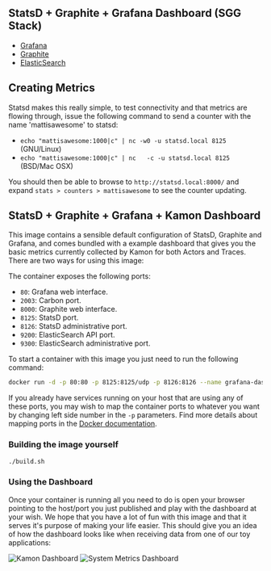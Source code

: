 StatsD + Graphite + Grafana Dashboard (SGG Stack)
-------------------------------------------------

* [Grafana](http://metrics.local/)
* [Graphite](http://metrics.local:8000/)
* [ElasticSearch](http://metrics.local/elasticsearch/)

## Creating Metrics

Statsd makes this really simple, to test connectivity and that metrics are flowing through, issue the following command to send a counter with the name 'mattisawesome' to statsd:

* `echo "mattisawesome:1000|c" | nc -w0 -u statsd.local 8125` (GNU/Linux)
* `echo "mattisawesome:1000|c" | nc   -c -u statsd.local 8125` (BSD/Mac OSX)

You should then be able to browse to `http://statsd.local:8000/` and expand `stats > counters > mattisawesome` to see the counter updating.

StatsD + Graphite + Grafana + Kamon Dashboard
---------------------------------------------

This image contains a sensible default configuration of StatsD, Graphite and Grafana, and comes bundled with a example
dashboard that gives you the basic metrics currently collected by Kamon for both Actors and Traces. There are two ways
for using this image:

The container exposes the following ports:

- `80`: Grafana web interface.
- `2003`: Carbon port.
- `8000`: Graphite web interface.
- `8125`: StatsD port.
- `8126`: StatsD administrative port.
- `9200`: ElasticSearch API port.
- `9300`: ElasticSearch administrative port.

To start a container with this image you just need to run the following command:

```bash
docker run -d -p 80:80 -p 8125:8125/udp -p 8126:8126 --name grafana-dashboard sgg
```

If you already have services running on your host that are using any of these ports, you may wish to map the container
ports to whatever you want by changing left side number in the `-p` parameters. Find more details about mapping ports
in the [Docker documentation](http://docs.docker.io/use/port_redirection/#port-redirection).


### Building the image yourself ###

```bash
./build.sh
```

### Using the Dashboard ###

Once your container is running all you need to do is open your browser pointing to the host/port you just published and
play with the dashboard at your wish. We hope that you have a lot of fun with this image and that it serves it's
purpose of making your life easier. This should give you an idea of how the dashboard looks like when receiving data
from one of our toy applications:

![Kamon Dashboard](http://kamon.io/assets/img/kamon-statsd-grafana.png)
![System Metrics Dashboard](http://kamon.io/assets/img/kamon-system-metrics.png)
